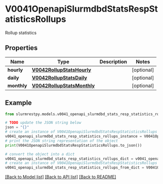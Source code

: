 # V0041OpenapiSlurmdbdStatsRespStatisticsRollups

Rollup statistics

## Properties

Name | Type | Description | Notes
------------ | ------------- | ------------- | -------------
**hourly** | [**V0042RollupStatsHourly**](V0042RollupStatsHourly.md) |  | [optional]
**daily** | [**V0042RollupStatsDaily**](V0042RollupStatsDaily.md) |  | [optional]
**monthly** | [**V0042RollupStatsMonthly**](V0042RollupStatsMonthly.md) |  | [optional]

## Example

```python
from slurmrestpy.models.v0041_openapi_slurmdbd_stats_resp_statistics_rollups import V0041OpenapiSlurmdbdStatsRespStatisticsRollups

# TODO update the JSON string below
json = "{}"
# create an instance of V0041OpenapiSlurmdbdStatsRespStatisticsRollups from a JSON string
v0041_openapi_slurmdbd_stats_resp_statistics_rollups_instance = V0041OpenapiSlurmdbdStatsRespStatisticsRollups.from_json(json)
# print the JSON string representation of the object
print(V0041OpenapiSlurmdbdStatsRespStatisticsRollups.to_json())

# convert the object into a dict
v0041_openapi_slurmdbd_stats_resp_statistics_rollups_dict = v0041_openapi_slurmdbd_stats_resp_statistics_rollups_instance.to_dict()
# create an instance of V0041OpenapiSlurmdbdStatsRespStatisticsRollups from a dict
v0041_openapi_slurmdbd_stats_resp_statistics_rollups_from_dict = V0041OpenapiSlurmdbdStatsRespStatisticsRollups.from_dict(v0041_openapi_slurmdbd_stats_resp_statistics_rollups_dict)
```
[[Back to Model list]](../README.md#documentation-for-models) [[Back to API list]](../README.md#documentation-for-api-endpoints) [[Back to README]](../README.md)



